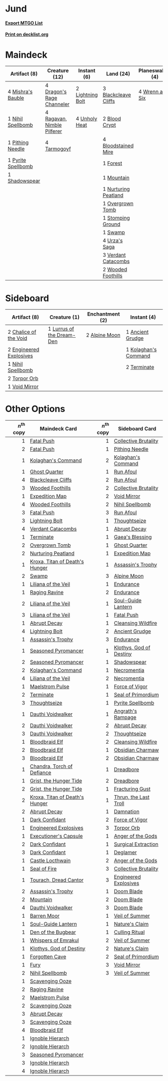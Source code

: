 # Jund

#### [Export MTGO List](../collection/Jund/Jund.txt)
#### [Print on decklist.org](http://decklist.org/?deckmain=3%09Blackcleave%20Cliffs%0A2%09Blood%20Crypt%0A4%09Bloodstained%20Mire%0A4%09Dragon's%20Rage%20Channeler%0A1%09Forest%0A4%09Inquisition%20of%20Kozilek%0A2%09Lightning%20Bolt%0A4%09Mishra's%20Bauble%0A1%09Mountain%0A1%09Nihil%20Spellbomb%0A1%09Nurturing%20Peatland%0A1%09Overgrown%20Tomb%0A1%09Pithing%20Needle%0A1%09Pyrite%20Spellbomb%0A4%09Ragavan,%20Nimble%20Pilferer%0A1%09Shadowspear%0A1%09Stomping%20Ground%0A1%09Swamp%0A4%09Tarmogoyf%0A2%09Thoughtseize%0A4%09Unholy%20Heat%0A4%09Urza's%20Saga%0A3%09Verdant%20Catacombs%0A2%09Wooded%20Foothills%0A4%09Wrenn%20and%20Six&deckside=2%09Alpine%20Moon%0A1%09Ancient%20Grudge%0A2%09Chalice%20of%20the%20Void%0A2%09Engineered%20Explosives%0A1%09Kolaghan's%20Command%0A1%09Lurrus%20of%20the%20Dream-Den%0A1%09Nihil%20Spellbomb%0A2%09Terminate%0A2%09Torpor%20Orb%0A1%09Void%20Mirror)
# Maindeck

|                                        Artifact (8)                                         |                                            Creature (12)                                            |                                      Instant (6)                                       |                                           Land (24)                                           |                                     Planeswalker (4)                                     |                                            Sorcery (6)                                            |
|---------------------------------------------------------------------------------------------|-----------------------------------------------------------------------------------------------------|----------------------------------------------------------------------------------------|-----------------------------------------------------------------------------------------------|------------------------------------------------------------------------------------------|---------------------------------------------------------------------------------------------------|
|4 [Mishra's Bauble](http://gatherer.wizards.com/Pages/Card/Details.aspx?multiverseid=122122) |4 [Dragon's Rage Channeler](http://gatherer.wizards.com/Pages/Card/Details.aspx?multiverseid=522197) |2 [Lightning Bolt](http://gatherer.wizards.com/Pages/Card/Details.aspx?multiverseid=806)|3 [Blackcleave Cliffs](http://gatherer.wizards.com/Pages/Card/Details.aspx?multiverseid=209401)|4 [Wrenn and Six](http://gatherer.wizards.com/Pages/Card/Details.aspx?multiverseid=464166)|4 [Inquisition of Kozilek](http://gatherer.wizards.com/Pages/Card/Details.aspx?multiverseid=416897)|
|1 [Nihil Spellbomb](http://gatherer.wizards.com/Pages/Card/Details.aspx?multiverseid=442215) |4 [Ragavan, Nimble Pilferer](http://gatherer.wizards.com/Pages/Card/Details.aspx?multiverseid=522214)|4 [Unholy Heat](http://gatherer.wizards.com/Pages/Card/Details.aspx?multiverseid=522221)|2 [Blood Crypt](http://gatherer.wizards.com/Pages/Card/Details.aspx?multiverseid=97102)        |                                                                                          |2 [Thoughtseize](http://gatherer.wizards.com/Pages/Card/Details.aspx?multiverseid=438676)          |
|1 [Pithing Needle](http://gatherer.wizards.com/Pages/Card/Details.aspx?multiverseid=129526)  |4 [Tarmogoyf](http://gatherer.wizards.com/Pages/Card/Details.aspx?multiverseid=136142)               |                                                                                        |4 [Bloodstained Mire](http://gatherer.wizards.com/Pages/Card/Details.aspx?multiverseid=405094) |                                                                                          |                                                                                                   |
|1 [Pyrite Spellbomb](http://gatherer.wizards.com/Pages/Card/Details.aspx?multiverseid=442796)|                                                                                                     |                                                                                        |1 [Forest](http://gatherer.wizards.com/Pages/Card/Details.aspx?multiverseid=439860)            |                                                                                          |                                                                                                   |
|1 [Shadowspear](http://gatherer.wizards.com/Pages/Card/Details.aspx?multiverseid=476487)     |                                                                                                     |                                                                                        |1 [Mountain](http://gatherer.wizards.com/Pages/Card/Details.aspx?multiverseid=439859)          |                                                                                          |                                                                                                   |
|                                                                                             |                                                                                                     |                                                                                        |1 [Nurturing Peatland](http://gatherer.wizards.com/Pages/Card/Details.aspx?multiverseid=464192)|                                                                                          |                                                                                                   |
|                                                                                             |                                                                                                     |                                                                                        |1 [Overgrown Tomb](http://gatherer.wizards.com/Pages/Card/Details.aspx?multiverseid=405103)    |                                                                                          |                                                                                                   |
|                                                                                             |                                                                                                     |                                                                                        |1 [Stomping Ground](http://gatherer.wizards.com/Pages/Card/Details.aspx?multiverseid=405110)   |                                                                                          |                                                                                                   |
|                                                                                             |                                                                                                     |                                                                                        |1 [Swamp](http://gatherer.wizards.com/Pages/Card/Details.aspx?multiverseid=439858)             |                                                                                          |                                                                                                   |
|                                                                                             |                                                                                                     |                                                                                        |4 [Urza's Saga](http://gatherer.wizards.com/Pages/Card/Details.aspx?multiverseid=522335)       |                                                                                          |                                                                                                   |
|                                                                                             |                                                                                                     |                                                                                        |3 [Verdant Catacombs](http://gatherer.wizards.com/Pages/Card/Details.aspx?multiverseid=405113) |                                                                                          |                                                                                                   |
|                                                                                             |                                                                                                     |                                                                                        |2 [Wooded Foothills](http://gatherer.wizards.com/Pages/Card/Details.aspx?multiverseid=405116)  |                                                                                          |                                                                                                   |


# Sideboard

|                                          Artifact (8)                                           |                                            Creature (1)                                            |                                    Enchantment (2)                                     |                                          Instant (4)                                          |
|-------------------------------------------------------------------------------------------------|----------------------------------------------------------------------------------------------------|----------------------------------------------------------------------------------------|-----------------------------------------------------------------------------------------------|
|2 [Chalice of the Void](http://gatherer.wizards.com/Pages/Card/Details.aspx?multiverseid=442211) |1 [Lurrus of the Dream-Den](http://gatherer.wizards.com/Pages/Card/Details.aspx?multiverseid=479746)|2 [Alpine Moon](http://gatherer.wizards.com/Pages/Card/Details.aspx?multiverseid=447264)|1 [Ancient Grudge](http://gatherer.wizards.com/Pages/Card/Details.aspx?multiverseid=235600)    |
|2 [Engineered Explosives](http://gatherer.wizards.com/Pages/Card/Details.aspx?multiverseid=50139)|                                                                                                    |                                                                                        |1 [Kolaghan's Command](http://gatherer.wizards.com/Pages/Card/Details.aspx?multiverseid=394613)|
|1 [Nihil Spellbomb](http://gatherer.wizards.com/Pages/Card/Details.aspx?multiverseid=442215)     |                                                                                                    |                                                                                        |2 [Terminate](http://gatherer.wizards.com/Pages/Card/Details.aspx?multiverseid=176449)         |
|2 [Torpor Orb](http://gatherer.wizards.com/Pages/Card/Details.aspx?multiverseid=233069)          |                                                                                                    |                                                                                        |                                                                                               |
|1 [Void Mirror](http://gatherer.wizards.com/Pages/Card/Details.aspx?multiverseid=522318)         |                                                                                                    |                                                                                        |                                                                                               |


# Other Options

|*n*<sup>th</sup> copy|                                              Maindeck Card                                              |*n*<sup>th</sup> copy|                                          Sideboard Card                                          |
|--------------------:|---------------------------------------------------------------------------------------------------------|--------------------:|--------------------------------------------------------------------------------------------------|
|                    1|[Fatal Push](http://gatherer.wizards.com/Pages/Card/Details.aspx?multiverseid=423724)                    |                    1|[Collective Brutality](http://gatherer.wizards.com/Pages/Card/Details.aspx?multiverseid=414380)   |
|                    2|[Fatal Push](http://gatherer.wizards.com/Pages/Card/Details.aspx?multiverseid=423724)                    |                    1|[Pithing Needle](http://gatherer.wizards.com/Pages/Card/Details.aspx?multiverseid=129526)         |
|                    1|[Kolaghan's Command](http://gatherer.wizards.com/Pages/Card/Details.aspx?multiverseid=394613)            |                    2|[Kolaghan's Command](http://gatherer.wizards.com/Pages/Card/Details.aspx?multiverseid=394613)     |
|                    1|[Ghost Quarter](http://gatherer.wizards.com/Pages/Card/Details.aspx?multiverseid=389534)                 |                    1|[Run Afoul](http://gatherer.wizards.com/Pages/Card/Details.aspx?multiverseid=485524)              |
|                    4|[Blackcleave Cliffs](http://gatherer.wizards.com/Pages/Card/Details.aspx?multiverseid=209401)            |                    2|[Run Afoul](http://gatherer.wizards.com/Pages/Card/Details.aspx?multiverseid=485524)              |
|                    3|[Wooded Foothills](http://gatherer.wizards.com/Pages/Card/Details.aspx?multiverseid=405116)              |                    2|[Collective Brutality](http://gatherer.wizards.com/Pages/Card/Details.aspx?multiverseid=414380)   |
|                    1|[Expedition Map](http://gatherer.wizards.com/Pages/Card/Details.aspx?multiverseid=397742)                |                    2|[Void Mirror](http://gatherer.wizards.com/Pages/Card/Details.aspx?multiverseid=522318)            |
|                    4|[Wooded Foothills](http://gatherer.wizards.com/Pages/Card/Details.aspx?multiverseid=405116)              |                    2|[Nihil Spellbomb](http://gatherer.wizards.com/Pages/Card/Details.aspx?multiverseid=442215)        |
|                    3|[Fatal Push](http://gatherer.wizards.com/Pages/Card/Details.aspx?multiverseid=423724)                    |                    3|[Run Afoul](http://gatherer.wizards.com/Pages/Card/Details.aspx?multiverseid=485524)              |
|                    3|[Lightning Bolt](http://gatherer.wizards.com/Pages/Card/Details.aspx?multiverseid=806)                   |                    1|[Thoughtseize](http://gatherer.wizards.com/Pages/Card/Details.aspx?multiverseid=438676)           |
|                    4|[Verdant Catacombs](http://gatherer.wizards.com/Pages/Card/Details.aspx?multiverseid=405113)             |                    1|[Abrupt Decay](http://gatherer.wizards.com/Pages/Card/Details.aspx?multiverseid=456061)           |
|                    1|[Terminate](http://gatherer.wizards.com/Pages/Card/Details.aspx?multiverseid=176449)                     |                    1|[Gaea's Blessing](http://gatherer.wizards.com/Pages/Card/Details.aspx?multiverseid=417433)        |
|                    2|[Overgrown Tomb](http://gatherer.wizards.com/Pages/Card/Details.aspx?multiverseid=405103)                |                    1|[Ghost Quarter](http://gatherer.wizards.com/Pages/Card/Details.aspx?multiverseid=389534)          |
|                    2|[Nurturing Peatland](http://gatherer.wizards.com/Pages/Card/Details.aspx?multiverseid=464192)            |                    1|[Expedition Map](http://gatherer.wizards.com/Pages/Card/Details.aspx?multiverseid=397742)         |
|                    1|[Kroxa, Titan of Death's Hunger](http://gatherer.wizards.com/Pages/Card/Details.aspx?multiverseid=476472)|                    1|[Assassin's Trophy](http://gatherer.wizards.com/Pages/Card/Details.aspx?multiverseid=452902)      |
|                    2|[Swamp](http://gatherer.wizards.com/Pages/Card/Details.aspx?multiverseid=439858)                         |                    3|[Alpine Moon](http://gatherer.wizards.com/Pages/Card/Details.aspx?multiverseid=447264)            |
|                    1|[Liliana of the Veil](http://gatherer.wizards.com/Pages/Card/Details.aspx?multiverseid=235597)           |                    1|[Endurance](http://gatherer.wizards.com/Pages/Card/Details.aspx?multiverseid=522233)              |
|                    1|[Raging Ravine](http://gatherer.wizards.com/Pages/Card/Details.aspx?multiverseid=457142)                 |                    2|[Endurance](http://gatherer.wizards.com/Pages/Card/Details.aspx?multiverseid=522233)              |
|                    2|[Liliana of the Veil](http://gatherer.wizards.com/Pages/Card/Details.aspx?multiverseid=235597)           |                    1|[Soul-Guide Lantern](http://gatherer.wizards.com/Pages/Card/Details.aspx?multiverseid=476488)     |
|                    3|[Liliana of the Veil](http://gatherer.wizards.com/Pages/Card/Details.aspx?multiverseid=235597)           |                    1|[Fatal Push](http://gatherer.wizards.com/Pages/Card/Details.aspx?multiverseid=423724)             |
|                    1|[Abrupt Decay](http://gatherer.wizards.com/Pages/Card/Details.aspx?multiverseid=456061)                  |                    1|[Cleansing Wildfire](http://gatherer.wizards.com/Pages/Card/Details.aspx?multiverseid=491777)     |
|                    4|[Lightning Bolt](http://gatherer.wizards.com/Pages/Card/Details.aspx?multiverseid=806)                   |                    2|[Ancient Grudge](http://gatherer.wizards.com/Pages/Card/Details.aspx?multiverseid=235600)         |
|                    1|[Assassin's Trophy](http://gatherer.wizards.com/Pages/Card/Details.aspx?multiverseid=452902)             |                    3|[Endurance](http://gatherer.wizards.com/Pages/Card/Details.aspx?multiverseid=522233)              |
|                    1|[Seasoned Pyromancer](http://gatherer.wizards.com/Pages/Card/Details.aspx?multiverseid=464094)           |                    1|[Klothys, God of Destiny](http://gatherer.wizards.com/Pages/Card/Details.aspx?multiverseid=476471)|
|                    2|[Seasoned Pyromancer](http://gatherer.wizards.com/Pages/Card/Details.aspx?multiverseid=464094)           |                    1|[Shadowspear](http://gatherer.wizards.com/Pages/Card/Details.aspx?multiverseid=476487)            |
|                    2|[Kolaghan's Command](http://gatherer.wizards.com/Pages/Card/Details.aspx?multiverseid=394613)            |                    1|[Necromentia](http://gatherer.wizards.com/Pages/Card/Details.aspx?multiverseid=485439)            |
|                    4|[Liliana of the Veil](http://gatherer.wizards.com/Pages/Card/Details.aspx?multiverseid=235597)           |                    2|[Necromentia](http://gatherer.wizards.com/Pages/Card/Details.aspx?multiverseid=485439)            |
|                    1|[Maelstrom Pulse](http://gatherer.wizards.com/Pages/Card/Details.aspx?multiverseid=180613)               |                    1|[Force of Vigor](http://gatherer.wizards.com/Pages/Card/Details.aspx?multiverseid=464113)         |
|                    2|[Terminate](http://gatherer.wizards.com/Pages/Card/Details.aspx?multiverseid=176449)                     |                    1|[Seal of Primordium](http://gatherer.wizards.com/Pages/Card/Details.aspx?multiverseid=425960)     |
|                    3|[Thoughtseize](http://gatherer.wizards.com/Pages/Card/Details.aspx?multiverseid=438676)                  |                    1|[Pyrite Spellbomb](http://gatherer.wizards.com/Pages/Card/Details.aspx?multiverseid=442796)       |
|                    1|[Dauthi Voidwalker](http://gatherer.wizards.com/Pages/Card/Details.aspx?multiverseid=522157)             |                    1|[Angrath's Rampage](http://gatherer.wizards.com/Pages/Card/Details.aspx?multiverseid=461112)      |
|                    2|[Dauthi Voidwalker](http://gatherer.wizards.com/Pages/Card/Details.aspx?multiverseid=522157)             |                    2|[Abrupt Decay](http://gatherer.wizards.com/Pages/Card/Details.aspx?multiverseid=456061)           |
|                    3|[Dauthi Voidwalker](http://gatherer.wizards.com/Pages/Card/Details.aspx?multiverseid=522157)             |                    2|[Thoughtseize](http://gatherer.wizards.com/Pages/Card/Details.aspx?multiverseid=438676)           |
|                    1|[Bloodbraid Elf](http://gatherer.wizards.com/Pages/Card/Details.aspx?multiverseid=185053)                |                    2|[Cleansing Wildfire](http://gatherer.wizards.com/Pages/Card/Details.aspx?multiverseid=491777)     |
|                    2|[Bloodbraid Elf](http://gatherer.wizards.com/Pages/Card/Details.aspx?multiverseid=185053)                |                    1|[Obsidian Charmaw](http://gatherer.wizards.com/Pages/Card/Details.aspx?multiverseid=522213)       |
|                    3|[Bloodbraid Elf](http://gatherer.wizards.com/Pages/Card/Details.aspx?multiverseid=185053)                |                    2|[Obsidian Charmaw](http://gatherer.wizards.com/Pages/Card/Details.aspx?multiverseid=522213)       |
|                    1|[Chandra, Torch of Defiance](http://gatherer.wizards.com/Pages/Card/Details.aspx?multiverseid=417683)    |                    1|[Dreadbore](http://gatherer.wizards.com/Pages/Card/Details.aspx?multiverseid=430622)              |
|                    1|[Grist, the Hunger Tide](http://gatherer.wizards.com/Pages/Card/Details.aspx?multiverseid=522278)        |                    2|[Dreadbore](http://gatherer.wizards.com/Pages/Card/Details.aspx?multiverseid=430622)              |
|                    2|[Grist, the Hunger Tide](http://gatherer.wizards.com/Pages/Card/Details.aspx?multiverseid=522278)        |                    1|[Fracturing Gust](http://gatherer.wizards.com/Pages/Card/Details.aspx?multiverseid=146759)        |
|                    2|[Kroxa, Titan of Death's Hunger](http://gatherer.wizards.com/Pages/Card/Details.aspx?multiverseid=476472)|                    1|[Thrun, the Last Troll](http://gatherer.wizards.com/Pages/Card/Details.aspx?multiverseid=214050)  |
|                    2|[Abrupt Decay](http://gatherer.wizards.com/Pages/Card/Details.aspx?multiverseid=456061)                  |                    1|[Damnation](http://gatherer.wizards.com/Pages/Card/Details.aspx?multiverseid=425888)              |
|                    1|[Dark Confidant](http://gatherer.wizards.com/Pages/Card/Details.aspx?multiverseid=397731)                |                    2|[Force of Vigor](http://gatherer.wizards.com/Pages/Card/Details.aspx?multiverseid=464113)         |
|                    1|[Engineered Explosives](http://gatherer.wizards.com/Pages/Card/Details.aspx?multiverseid=50139)          |                    3|[Torpor Orb](http://gatherer.wizards.com/Pages/Card/Details.aspx?multiverseid=233069)             |
|                    1|[Executioner's Capsule](http://gatherer.wizards.com/Pages/Card/Details.aspx?multiverseid=174895)         |                    1|[Anger of the Gods](http://gatherer.wizards.com/Pages/Card/Details.aspx?multiverseid=438682)      |
|                    2|[Dark Confidant](http://gatherer.wizards.com/Pages/Card/Details.aspx?multiverseid=397731)                |                    1|[Surgical Extraction](http://gatherer.wizards.com/Pages/Card/Details.aspx?multiverseid=397706)    |
|                    3|[Dark Confidant](http://gatherer.wizards.com/Pages/Card/Details.aspx?multiverseid=397731)                |                    1|[Deglamer](http://gatherer.wizards.com/Pages/Card/Details.aspx?multiverseid=154160)               |
|                    1|[Castle Locthwain](http://gatherer.wizards.com/Pages/Card/Details.aspx?multiverseid=473203)              |                    2|[Anger of the Gods](http://gatherer.wizards.com/Pages/Card/Details.aspx?multiverseid=438682)      |
|                    1|[Seal of Fire](http://gatherer.wizards.com/Pages/Card/Details.aspx?multiverseid=185817)                  |                    3|[Collective Brutality](http://gatherer.wizards.com/Pages/Card/Details.aspx?multiverseid=414380)   |
|                    1|[Tourach, Dread Cantor](http://gatherer.wizards.com/Pages/Card/Details.aspx?multiverseid=522178)         |                    3|[Engineered Explosives](http://gatherer.wizards.com/Pages/Card/Details.aspx?multiverseid=50139)   |
|                    2|[Assassin's Trophy](http://gatherer.wizards.com/Pages/Card/Details.aspx?multiverseid=452902)             |                    1|[Doom Blade](http://gatherer.wizards.com/Pages/Card/Details.aspx?multiverseid=247322)             |
|                    2|[Mountain](http://gatherer.wizards.com/Pages/Card/Details.aspx?multiverseid=439859)                      |                    2|[Doom Blade](http://gatherer.wizards.com/Pages/Card/Details.aspx?multiverseid=247322)             |
|                    4|[Dauthi Voidwalker](http://gatherer.wizards.com/Pages/Card/Details.aspx?multiverseid=522157)             |                    3|[Doom Blade](http://gatherer.wizards.com/Pages/Card/Details.aspx?multiverseid=247322)             |
|                    1|[Barren Moor](http://gatherer.wizards.com/Pages/Card/Details.aspx?multiverseid=220487)                   |                    1|[Veil of Summer](http://gatherer.wizards.com/Pages/Card/Details.aspx?multiverseid=466952)         |
|                    1|[Soul-Guide Lantern](http://gatherer.wizards.com/Pages/Card/Details.aspx?multiverseid=476488)            |                    1|[Nature's Claim](http://gatherer.wizards.com/Pages/Card/Details.aspx?multiverseid=382316)         |
|                    1|[Den of the Bugbear](http://gatherer.wizards.com/Pages/Card/Details.aspx?multiverseid=527541)            |                    1|[Culling Ritual](http://gatherer.wizards.com/Pages/Card/Details.aspx?multiverseid=513664)         |
|                    1|[Whispers of Emrakul](http://gatherer.wizards.com/Pages/Card/Details.aspx?multiverseid=414411)           |                    2|[Veil of Summer](http://gatherer.wizards.com/Pages/Card/Details.aspx?multiverseid=466952)         |
|                    1|[Klothys, God of Destiny](http://gatherer.wizards.com/Pages/Card/Details.aspx?multiverseid=476471)       |                    2|[Nature's Claim](http://gatherer.wizards.com/Pages/Card/Details.aspx?multiverseid=382316)         |
|                    1|[Forgotten Cave](http://gatherer.wizards.com/Pages/Card/Details.aspx?multiverseid=376344)                |                    2|[Seal of Primordium](http://gatherer.wizards.com/Pages/Card/Details.aspx?multiverseid=425960)     |
|                    1|[Fury](http://gatherer.wizards.com/Pages/Card/Details.aspx?multiverseid=522202)                          |                    3|[Void Mirror](http://gatherer.wizards.com/Pages/Card/Details.aspx?multiverseid=522318)            |
|                    2|[Nihil Spellbomb](http://gatherer.wizards.com/Pages/Card/Details.aspx?multiverseid=442215)               |                    3|[Veil of Summer](http://gatherer.wizards.com/Pages/Card/Details.aspx?multiverseid=466952)         |
|                    1|[Scavenging Ooze](http://gatherer.wizards.com/Pages/Card/Details.aspx?multiverseid=420783)               |                     |                                                                                                  |
|                    2|[Raging Ravine](http://gatherer.wizards.com/Pages/Card/Details.aspx?multiverseid=457142)                 |                     |                                                                                                  |
|                    2|[Maelstrom Pulse](http://gatherer.wizards.com/Pages/Card/Details.aspx?multiverseid=180613)               |                     |                                                                                                  |
|                    2|[Scavenging Ooze](http://gatherer.wizards.com/Pages/Card/Details.aspx?multiverseid=420783)               |                     |                                                                                                  |
|                    3|[Abrupt Decay](http://gatherer.wizards.com/Pages/Card/Details.aspx?multiverseid=456061)                  |                     |                                                                                                  |
|                    3|[Scavenging Ooze](http://gatherer.wizards.com/Pages/Card/Details.aspx?multiverseid=420783)               |                     |                                                                                                  |
|                    4|[Bloodbraid Elf](http://gatherer.wizards.com/Pages/Card/Details.aspx?multiverseid=185053)                |                     |                                                                                                  |
|                    1|[Ignoble Hierarch](http://gatherer.wizards.com/Pages/Card/Details.aspx?multiverseid=522242)              |                     |                                                                                                  |
|                    2|[Ignoble Hierarch](http://gatherer.wizards.com/Pages/Card/Details.aspx?multiverseid=522242)              |                     |                                                                                                  |
|                    3|[Seasoned Pyromancer](http://gatherer.wizards.com/Pages/Card/Details.aspx?multiverseid=464094)           |                     |                                                                                                  |
|                    3|[Ignoble Hierarch](http://gatherer.wizards.com/Pages/Card/Details.aspx?multiverseid=522242)              |                     |                                                                                                  |
|                    4|[Ignoble Hierarch](http://gatherer.wizards.com/Pages/Card/Details.aspx?multiverseid=522242)              |                     |                                                                                                  |

